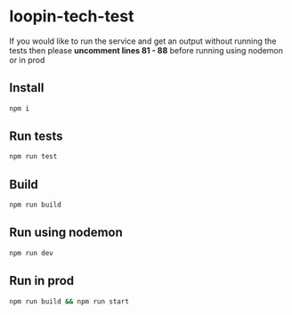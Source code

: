 # loopin-tech-test

If you would like to run the service and get an output without running the tests then please **uncomment lines 81 - 88** before running using nodemon or in prod

## Install

``` bash
npm i 
```

## Run tests

``` bash
npm run test
```

## Build

``` bash
npm run build
```

## Run using nodemon

``` bash
npm run dev
```

## Run in prod

``` bash
npm run build && npm run start
```
